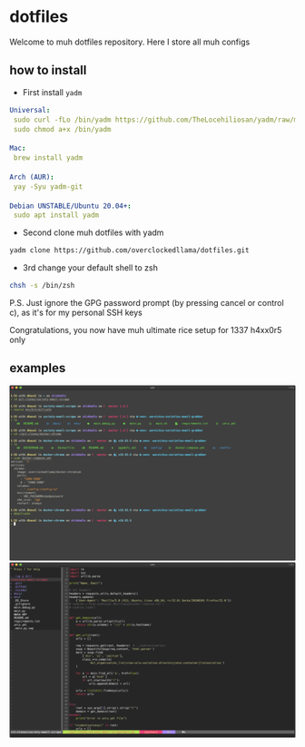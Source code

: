 # dotfiles

Welcome to muh dotfiles repository. Here I store all muh configs

## how to install
 - First install `yadm`
```yaml
Universal: 
 sudo curl -fLo /bin/yadm https://github.com/TheLocehiliosan/yadm/raw/master/yadm && 
 sudo chmod a+x /bin/yadm

Mac: 
 brew install yadm

Arch (AUR): 
 yay -Syu yadm-git

Debian UNSTABLE/Ubuntu 20.04+: 
 sudo apt install yadm
```

 - Second clone muh dotfiles with yadm
```bash
yadm clone https://github.com/overclockedllama/dotfiles.git
```

 - 3rd change your default shell to zsh
 ```bash
chsh -s /bin/zsh
```

P.S. Just ignore the GPG password prompt (by pressing cancel or control c), as it's for my personal SSH keys

Congratulations, you now have muh ultimate rice setup for 1337 h4xx0r5 only


## examples
![](terminal.png)
![](vim.png)
